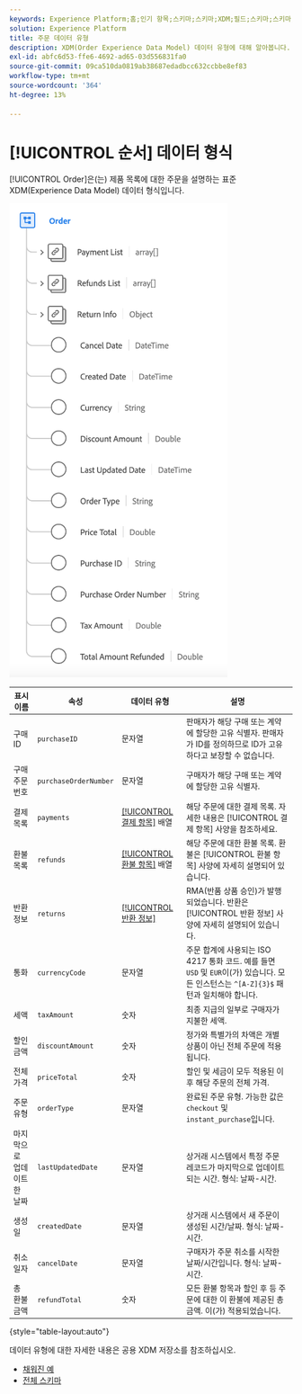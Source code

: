 ```yaml
---
keywords: Experience Platform;홈;인기 항목;스키마;스키마;XDM;필드;스키마;스키마;순서;데이터 유형;데이터 유형;데이터 유형;
solution: Experience Platform
title: 주문 데이터 유형
description: XDM(Order Experience Data Model) 데이터 유형에 대해 알아봅니다.
exl-id: abfc6d53-ffe6-4692-ad65-03d556831fa0
source-git-commit: 09ca510da0819ab38687edadbcc632ccbbe8ef83
workflow-type: tm+mt
source-wordcount: '364'
ht-degree: 13%

---
```


# [!UICONTROL 순서] 데이터 형식

[!UICONTROL Order]은(는) 제품 목록에 대한 주문을 설명하는 표준 XDM(Experience Data Model) 데이터 형식입니다.

![[!UICONTROL Order] 데이터 형식의 다이어그램입니다.](../images/data-types/order.png)

| 표시 이름 | 속성 | 데이터 유형 | 설명 |
|-------------------------|-------------------------|-----------|------------------------------------------------------------------------------------------------------------------|
| 구매 ID | `purchaseID` | 문자열 | 판매자가 해당 구매 또는 계약에 할당한 고유 식별자. 판매자가 ID를 정의하므로 ID가 고유하다고 보장할 수 없습니다. |
| 구매 주문 번호 | `purchaseOrderNumber` | 문자열 | 구매자가 해당 구매 또는 계약에 할당한 고유 식별자. |
| 결제 목록 | `payments` | [[!UICONTROL 결제 항목]](./payment-item.md) 배열 | 해당 주문에 대한 결제 목록. 자세한 내용은 [!UICONTROL 결제 항목] 사양을 참조하세요. |
| 환불 목록 | `refunds` | [[!UICONTROL 환불 항목]](./refund-item.md) 배열 | 해당 주문에 대한 환불 목록. 환불은 [!UICONTROL 환불 항목] 사양에 자세히 설명되어 있습니다. |
| 반환 정보 | `returns` | [[!UICONTROL 반환 정보]](./return.md) | RMA(반품 상품 승인)가 발행되었습니다. 반환은 [!UICONTROL 반환 정보] 사양에 자세히 설명되어 있습니다. |
| 통화 | `currencyCode` | 문자열 | 주문 합계에 사용되는 ISO 4217 통화 코드. 예를 들면 `USD` 및 `EUR`이(가) 있습니다. 모든 인스턴스는 `^[A-Z]{3}$` 패턴과 일치해야 합니다. |
| 세액 | `taxAmount` | 숫자 | 최종 지급의 일부로 구매자가 지불한 세액. |
| 할인 금액 | `discountAmount` | 숫자 | 정가와 특별가의 차액은 개별 상품이 아닌 전체 주문에 적용됩니다. |
| 전체 가격 | `priceTotal` | 숫자 | 할인 및 세금이 모두 적용된 이후 해당 주문의 전체 가격. |
| 주문 유형 | `orderType` | 문자열 | 완료된 주문 유형. 가능한 값은 `checkout` 및 `instant_purchase`입니다. |
| 마지막으로 업데이트한 날짜 | `lastUpdatedDate` | 문자열 | 상거래 시스템에서 특정 주문 레코드가 마지막으로 업데이트되는 시간. 형식: 날짜-시간. |
| 생성일 | `createdDate` | 문자열 | 상거래 시스템에서 새 주문이 생성된 시간/날짜. 형식: 날짜-시간. |
| 취소 일자 | `cancelDate` | 문자열 | 구매자가 주문 취소를 시작한 날짜/시간입니다. 형식: 날짜-시간. |
| 총 환불 금액 | `refundTotal` | 숫자 | 모든 환불 항목과 할인 후 등 주문에 대한 이 환불에 제공된 총 금액. 이(가) 적용되었습니다. |

{style="table-layout:auto"}

데이터 유형에 대한 자세한 내용은 공용 XDM 저장소를 참조하십시오.

* [채워진 예](https://github.com/adobe/xdm/blob/master/components/datatypes/data/order.example.1.json)
* [전체 스키마](https://github.com/adobe/xdm/blob/master/components/datatypes/data/order.schema.json)
